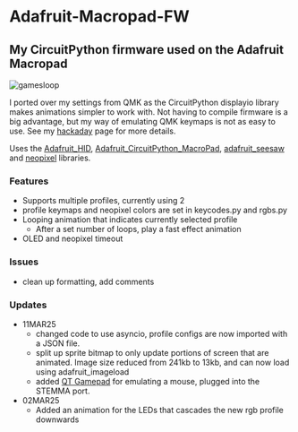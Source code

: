 # Adafruit-Macropad-FW
## My CircuitPython firmware used on the Adafruit Macropad
![gamesloop](https://github.com/user-attachments/assets/197278c6-db11-4f7f-87a4-4d8d55d6752c)

I ported over my settings from QMK as the CircuitPython displayio library makes animations simpler to work with.
Not having to compile firmware is a big advantage, but my way of emulating QMK keymaps is not as easy to use.
See my [hackaday](https://hackaday.io/project/202556-adafruit-macropad-modding) page for more details. 

Uses the [Adafruit_HID](https://github.com/adafruit/Adafruit_CircuitPython_HID), [Adafruit_CircuitPython_MacroPad](https://github.com/adafruit/Adafruit_CircuitPython_MacroPad), [adafruit_seesaw](https://github.com/adafruit/Adafruit_Seesaw) and [neopixel](https://github.com/adafruit/Adafruit_CircuitPython_NeoPixel) libraries.
### Features
- Supports multiple profiles, currently using 2
- profile keymaps and neopixel colors are set in keycodes.py and rgbs.py
- Looping animation that indicates currently selected profile
  - After a set number of loops, play a fast effect animation
- OLED and neopixel timeout

### Issues
- clean up formatting, add comments

### Updates
- 11MAR25
  - changed code to use asyncio, profile configs are now imported with a JSON file.
  - split up sprite bitmap to only update portions of screen that are animated. Image size reduced from 241kb to 13kb, and can now load using adafruit_imageload
  - added [QT Gamepad](https://learn.adafruit.com/gamepad-qt/overview) for emulating a mouse, plugged into the STEMMA port.
- 02MAR25
  - Added an animation for the LEDs that cascades the new rgb profile downwards
